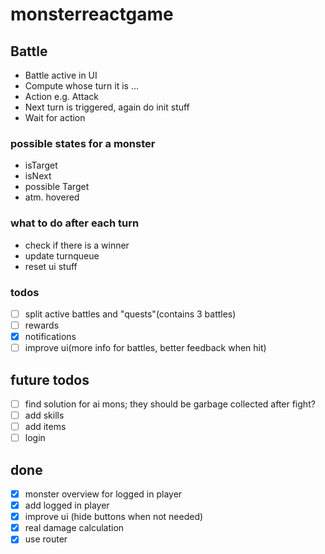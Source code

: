 # monsterreactgame

## Battle

- Battle active in UI
- Compute whose turn it is ...
- Action e.g. Attack
- Next turn is triggered, again do init stuff
- Wait for action

### possible states for a monster

- isTarget
- isNext
- possible Target
- atm. hovered

### what to do after each turn

- check if there is a winner
- update turnqueue
- reset ui stuff

### todos

- [ ] split active battles and "quests"(contains 3 battles)
- [ ] rewards
- [x] notifications
- [ ] improve ui(more info for battles, better feedback when hit)

## future todos

- [ ] find solution for ai mons; they should be garbage collected after fight?
- [ ] add skills
- [ ] add items
- [ ] login

## done

- [x] monster overview for logged in player
- [x] add logged in player
- [x] improve ui (hide buttons when not needed)
- [x] real damage calculation
- [x] use router
